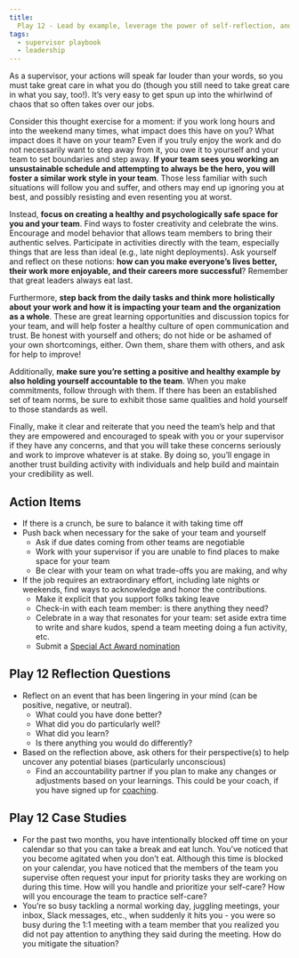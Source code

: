 ```yaml
---
title:
  Play 12 - Lead by example, leverage the power of self-reflection, and be accountable
tags:
  - supervisor playbook
  - leadership
---
```


As a supervisor, your actions will speak far louder than your words, so you must
take great care in what you do (though you still need to take great care in what
you say, too!). It’s very easy to get spun up into the whirlwind of chaos that
so often takes over our jobs.

Consider this thought exercise for a moment: if you work long hours and into the
weekend many times, what impact does this have on you? What impact does it have
on your team? Even if you truly enjoy the work and do not necessarily want to
step away from it, you owe it to yourself and your team to set boundaries and
step away. **If your team sees you working an unsustainable schedule and
attempting to always be the hero, you will foster a similar work style in your
team**. Those less familiar with such situations will follow you and suffer, and
others may end up ignoring you at best, and possibly resisting and even
resenting you at worst.

Instead, **focus on creating a healthy and psychologically safe space for you
and your team**. Find ways to foster creativity and celebrate the wins.
Encourage and model behavior that allows team members to bring their authentic
selves. Participate in activities directly with the team, especially things that
are less than ideal (e.g., late night deployments). Ask yourself and reflect on
these notions: **how can you make everyone’s lives better, their work more
enjoyable, and their careers more successful**? Remember that great leaders
always eat last.

Furthermore, **step back from the daily tasks and think more holistically about
your work and how it is impacting your team and the organization as a whole**.
These are great learning opportunities and discussion topics for your team, and
will help foster a healthy culture of open communication and trust. Be honest
with yourself and others; do not hide or be ashamed of your own shortcomings,
either. Own them, share them with others, and ask for help to improve!

Additionally, **make sure you’re setting a positive and healthy example by also
holding yourself accountable to the team**. When you make commitments, follow
through with them. If there has been an established set of team norms, be sure
to exhibit those same qualities and hold yourself to those standards as well.

Finally, make it clear and reiterate that you need the team’s help and that they
are empowered and encouraged to speak with you or your supervisor if they have
any concerns, and that you will take these concerns seriously and work to
improve whatever is at stake. By doing so, you’ll engage in another trust
building activity with individuals and help build and maintain your credibility
as well.

## Action Items

- If there is a crunch, be sure to balance it with taking time off
- Push back when necessary for the sake of your team and yourself
  - Ask if due dates coming from other teams are negotiable
  - Work with your supervisor if you are unable to find places to make space for
    your team
  - Be clear with your team on what trade-offs you are making, and why
- If the job requires an extraordinary effort, including late nights or
  weekends, find ways to acknowledge and honor the contributions.
  - Make it explicit that you support folks taking leave
  - Check-in with each team member: is there anything they need?
  - Celebrate in a way that resonates for your team: set aside extra time to
    write and share kudos, spend a team meeting doing a fun activity, etc.
  - Submit a [Special Act Award nomination](https://forms.gle/QuQGkAhgmAsMwZmy5)

## Play 12 Reflection Questions

- Reflect on an event that has been lingering in your mind (can be positive,
  negative, or neutral).
  - What could you have done better?
  - What did you do particularly well?
  - What did you learn?
  - Is there anything you would do differently?
- Based on the reflection above, ask others for their perspective(s) to help
  uncover any potential biases (particularly unconscious)
  - Find an accountability partner if you plan to make any changes or
    adjustments based on your learnings. This could be your coach, if you have
    signed up for
    [coaching](https://insite.gsa.gov/topics/training-and-development/developmental-services/coaching-services).

## Play 12 Case Studies

- For the past two months, you have intentionally blocked off time on your
  calendar so that you can take a break and eat lunch. You’ve noticed that you
  become agitated when you don’t eat. Although this time is blocked on your
  calendar, you have noticed that the members of the team you supervise often
  request your input for priority tasks they are working on during this time.
  How will you handle and prioritize your self-care? How will you encourage the
  team to practice self-care?
- You’re so busy tackling a normal working day, juggling meetings, your inbox,
  Slack messages, etc., when suddenly it hits you - you were so busy during the
  1:1 meeting with a team member that you realized you did not pay attention to
  anything they said during the meeting. How do you mitigate the situation?
